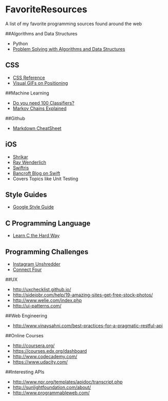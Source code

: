 # FavoriteResources
A list of my favorite programming sources found around the web


##Algorithms and Data Structures
* Python
 * [Problem Solving with Algorithms and Data Structures](http://interactivepython.org/runestone/static/pythonds/index.html)

## CSS
* [CSS Reference](http://tympanus.net/codrops/css_reference/)
* [Visual GIFs on Positioning](http://blog.froont.com/positioning-in-web-design/)

##Machine Learning
* [Do you need 100 Classifiers?](http://jmlr.org/papers/volume15/delgado14a/delgado14a.pdf)
* [Markov Chains Explained](http://techeffigytutorials.blogspot.com/2015/01/markov-chains-explained.html)

##Github
* [Markdown CheatSheet](https://github.com/tchapi/markdown-cheatsheet/blob/master/README.md)

## iOS
* [Shrikar](http://shrikar.com/)
* [Ray Wenderlich](http://www.raywenderlich.com/)
* [Swiftris](https://www.bloc.io/tutorials/swiftris-build-your-first-ios-game-with-swift#!/chapters/675)
* [Bancroft Blog on Swift](http://www.andrewcbancroft.com/category/software-development/ios-mac/swift/)
 * Covers Topics like Unit Testing

## Style Guides
* [Google Style Guide](https://code.google.com/p/google-styleguide/)


## C Programming Language
* [Learn C the Hard Way](http://c.learncodethehardway.org/book/)

## Programming Challenges
* [Instagram Unshredder](http://instagram-engineering.tumblr.com/post/12651721845/instagram-engineering-challenge-the-unshredder)
* [Connect Four](http://stackoverflow.com/questions/15327185/connect-four-python-printing-problems)

##UX
* http://uxchecklist.github.io/
* http://sidejobr.com/help/19-amazing-sites-get-free-stock-photos/
* http://www.welie.com/index.php
* http://ui-patterns.com/

##Web Engineering
* http://www.vinaysahni.com/best-practices-for-a-pragmatic-restful-api

##Online Courses
* http://coursera.org/
* https://courses.edx.org/dashboard
* http://www.codecademy.com/
* https://www.udacity.com/


##Interesting APIs
* http://www.npr.org/templates/apidoc/transcript.php
* http://sunlightfoundation.com/about/
* http://www.programmableweb.com/
